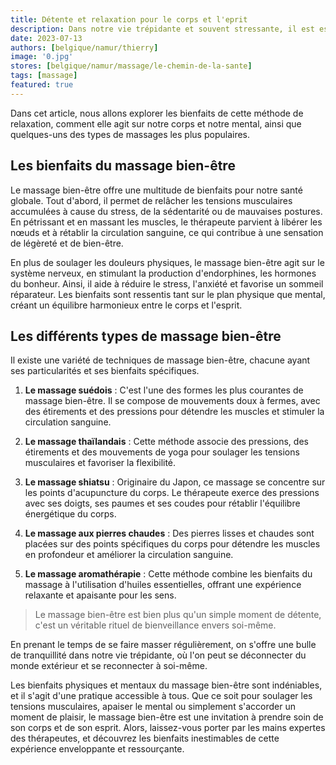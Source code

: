 ```yaml
---
title: Détente et relaxation pour le corps et l'eprit
description: Dans notre vie trépidante et souvent stressante, il est essentiel de prendre du temps pour se détendre et se ressourcer. Le massage bien-être est une pratique ancestrale qui offre une parenthèse de calme et de sérénité pour le corps et l'esprit. 
date: 2023-07-13
authors: [belgique/namur/thierry]
image: '0.jpg'
stores: [belgique/namur/massage/le-chemin-de-la-sante]
tags: [massage]
featured: true
---
```

Dans cet article, nous allons explorer les bienfaits de cette méthode de relaxation, comment elle agit sur notre corps et notre mental, ainsi que quelques-uns des types de massages les plus populaires.

## Les bienfaits du massage bien-être

Le massage bien-être offre une multitude de bienfaits pour notre santé globale. Tout d'abord, il permet de relâcher les tensions musculaires accumulées à cause du stress, de la sédentarité ou de mauvaises postures. En pétrissant et en massant les muscles, le thérapeute parvient à libérer les nœuds et à rétablir la circulation sanguine, ce qui contribue à une sensation de légèreté et de bien-être.

En plus de soulager les douleurs physiques, le massage bien-être agit sur le système nerveux, en stimulant la production d'endorphines, les hormones du bonheur. Ainsi, il aide à réduire le stress, l'anxiété et favorise un sommeil réparateur. Les bienfaits sont ressentis tant sur le plan physique que mental, créant un équilibre harmonieux entre le corps et l'esprit.

## Les différents types de massage bien-être

Il existe une variété de techniques de massage bien-être, chacune ayant ses particularités et ses bienfaits spécifiques.

1. **Le massage suédois** : C'est l'une des formes les plus courantes de massage bien-être. Il se compose de mouvements doux à fermes, avec des étirements et des pressions pour détendre les muscles et stimuler la circulation sanguine.

2. **Le massage thaïlandais** : Cette méthode associe des pressions, des étirements et des mouvements de yoga pour soulager les tensions musculaires et favoriser la flexibilité.

3. **Le massage shiatsu** : Originaire du Japon, ce massage se concentre sur les points d'acupuncture du corps. Le thérapeute exerce des pressions avec ses doigts, ses paumes et ses coudes pour rétablir l'équilibre énergétique du corps.

4. **Le massage aux pierres chaudes** : Des pierres lisses et chaudes sont placées sur des points spécifiques du corps pour détendre les muscles en profondeur et améliorer la circulation sanguine.

5. **Le massage aromathérapie** : Cette méthode combine les bienfaits du massage à l'utilisation d'huiles essentielles, offrant une expérience relaxante et apaisante pour les sens.



> Le massage bien-être est bien plus qu'un simple moment de détente, c'est un véritable rituel de bienveillance envers soi-même. 

En prenant le temps de se faire masser régulièrement, on s'offre une bulle de tranquillité dans notre vie trépidante, où l'on peut se déconnecter du monde extérieur et se reconnecter à soi-même.

Les bienfaits physiques et mentaux du massage bien-être sont indéniables, et il s'agit d'une pratique accessible à tous. Que ce soit pour soulager les tensions musculaires, apaiser le mental ou simplement s'accorder un moment de plaisir, le massage bien-être est une invitation à prendre soin de son corps et de son esprit. Alors, laissez-vous porter par les mains expertes des thérapeutes, et découvrez les bienfaits inestimables de cette expérience enveloppante et ressourçante.